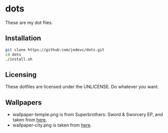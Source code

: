# dots

These are my dot files.

## Installation

```bash
git clone https://github.com/jedevc/dots.git
cd dots
./install.sh
```

## Licensing

These dotfiles are licensed under the UNLICENSE. Do whatever you want.

## Wallpapers

- wallpaper-temple.png is from Superbrothers: Sword & Sworcery EP, and taken from
  [here](https://www.reddit.com/r/wallpapers/comments/7jp9fl/from_one_of_my_favorite_games/).
- wallpaper-city.png is taken from [here](https://hdqwalls.com/wallpaper/1920x1080/8-bit-pixel-art-city).
